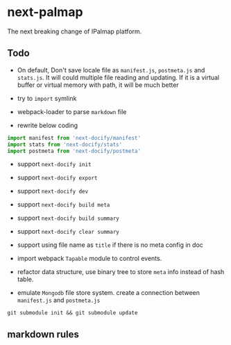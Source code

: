 # next-palmap

The next breaking change of IPalmap platform.

## Todo

- On default, Don't save locale file as `manifest.js`, `postmeta.js` and `stats.js`. It will could multiple file reading and updating. If it is a virtual buffer or virtual memory with path, it will be much better

- try to `import` symlink

- webpack-loader to parse `markdown` file

- rewrite below coding

```js
import manifest from 'next-docify/manifest'
import stats from 'next-docify/stats'
import postmeta from 'next-docify/postmeta'
```

- support `next-docify init`

- support `next-docify export`

- support `next-docify dev`

- support `next-docify build meta`

- support `next-docify build summary`

- support `next-docify clear summary`

- support using file name as `title` if there is no meta config in doc

- import webpack `Tapable` module to control events.

- refactor data structure, use binary tree to store `meta` info instead of hash table.

- emulate `Mongodb` file store system. create a connection between `manifest.js` and `postmeta.js`

```shell
git submodule init && git submodule update
```

## markdown rules
